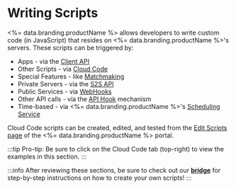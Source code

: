 # Writing Scripts




<%= data.branding.productName %> allows developers to write custom code (in JavaScript) that resides
on <%= data.branding.productName %>'s servers. These scripts can be triggered by:

* Apps - via the [Client API](/api/cc/writingscripts/invokingviaclientapi)
* Other Scripts - via [Cloud Code](/api/cc/writingscripts/callingotherscripts)
* Special Features - like [Matchmaking](/api/cc/writingscripts/matchmakingfilters)
* Private Servers - via the [S2S API](/api/cc/writingscripts/s2sscripts)
* Public Services - via [WebHooks](/api/cc/writingscripts/webhooks)
* Other API calls - via the [API Hook](/api/cc/writingscripts/apihooks) mechanism
* Time-based - via <%= data.branding.productName %>'s [Scheduling Service](/api/cc/writingscripts/scheduledscripts)

Cloud Code scripts can be created, edited, and tested from the [Edit Scripts page](https://portal.braincloudservers.com/admin/dashboard#/development/serverscripts-edit)
of the <%= data.branding.productName %> portal.

:::tip
Pro-tip: Be sure to click on the Cloud Code tab (top-right) to view the examples in this section.
:::

:::info
After reviewing these sections, be sure to check out our [<b>bridge</b>](/api/cc/bridge) for step-by-step instructions on how to create your own scripts!
:::




<DocCardList />